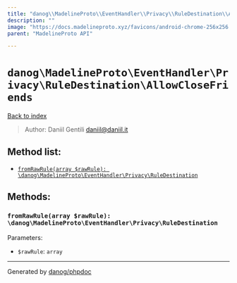 ```yaml
---
title: "danog\\MadelineProto\\EventHandler\\Privacy\\RuleDestination\\AllowCloseFriends: "
description: ""
image: "https://docs.madelineproto.xyz/favicons/android-chrome-256x256.png"
parent: "MadelineProto API"

---
```

# `danog\MadelineProto\EventHandler\Privacy\RuleDestination\AllowCloseFriends`
[Back to index](../../../../../index.html)

> Author: Daniil Gentili <daniil@daniil.it>  
  

  




## Method list:
* [`fromRawRule(array $rawRule): \danog\MadelineProto\EventHandler\Privacy\RuleDestination`](#fromrawrule-array-rawrule-danog-madelineproto-eventhandler-privacy-ruledestination)

## Methods:
### `fromRawRule(array $rawRule): \danog\MadelineProto\EventHandler\Privacy\RuleDestination`




Parameters:

* `$rawRule`: `array`   



---
Generated by [danog/phpdoc](https://phpdoc.daniil.it)
